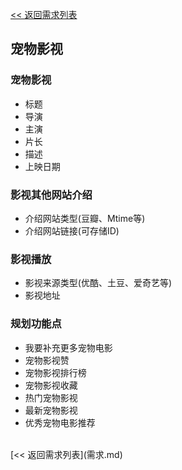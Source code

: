[<< 返回需求列表](需求.md)

## 宠物影视

### 宠物影视
* 标题
* 导演
* 主演
* 片长
* 描述
* 上映日期

### 影视其他网站介绍
* 介绍网站类型(豆瓣、Mtime等)
* 介绍网站链接(可存储ID)

### 影视播放
* 影视来源类型(优酷、土豆、爱奇艺等)
* 影视地址

### 规划功能点
* 我要补充更多宠物电影
* 宠物影视赞
* 宠物影视排行榜
* 宠物影视收藏
* 热门宠物影视
* 最新宠物影视
* 优秀宠物电影推荐


<br/>
[<< 返回需求列表](需求.md)

